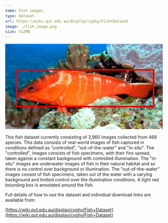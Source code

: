 ```yaml
---
name: Fish images
type: dataset
url: https://wiki.qut.edu.au/display/cyphy/Fish+Dataset
image: ./fish_image.png
size: 512MB
---
```


<p align="center"><img src="./fish_image.png" alt="Sample image from the fish images dataset"/></p>

This fish dataset currently consisting of 3,960 images collected from 468 species. This data consists of real-world images of fish captured in conditions defined as "controlled", "out-of-the-water" and "in-situ". The "controlled", images consists of fish specimens, with their fins spread, taken against a constant background with controlled illumination. The "in-situ" images are underwater images of fish in their natural habitat and so there is no control over background or illumination. The "out-of-the-water" images consist of fish specimens, taken out of the water with a varying background and limited control over the illumination conditions. A tight red bounding box is annotated around the fish.

Full details of how to use the dataset and individual download links are available from:

[https://wiki.qut.edu.au/display/cyphy/Fish+Dataset](https://wiki.qut.edu.au/display/cyphy/Fish+Dataset)
